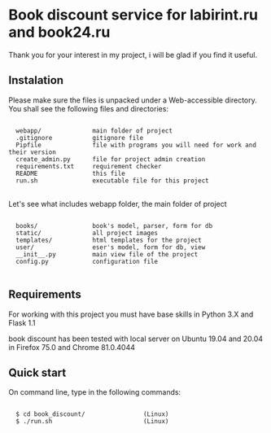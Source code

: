 <h1> Book discount service for labirint.ru and book24.ru </h1>

Thank you for your interest in my project, i will be glad if you find it useful.

<h2> Instalation </h2>

Please make sure the files is unpacked under a Web-accessible directory. You shall see the following files and directories:

<pre>
<code>
  webapp/              main folder of project
  .gitignore           gitignore file
  Pipfile              file with programs you will need for work and their version
  create_admin.py      file for project admin creation      
  requirements.txt     requirement checker
  README               this file
  run.sh               executable file for this project
</code>
</pre>

Let's see what includes webapp folder, the main folder of project

<pre>
<code>
  books/               book's model, parser, form for db
  static/              all project images
  templates/           html templates for the project
  user/                eser's model, form for db, view      
  __init__.py          main view file of the project
  config.py            configuration file
</code>
</pre>


<h2> Requirements </h2>

For working with this project you must have base skills in Python 3.X and Flask 1.1

book discount has been tested with local server on Ubuntu 19.04 and 20.04 in Firefox 75.0 and Chrome 81.0.4044

<h2> Quick start </h2>

On command line, type in the following commands:

<pre>
<code>
  $ cd book_discount/                (Linux)
  $ ./run.sh                         (Linux)
  
</code>
</pre>
